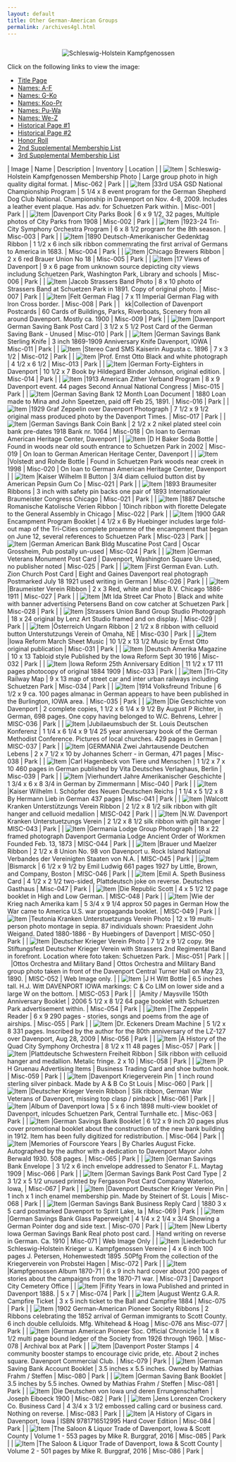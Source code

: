```yaml
---
layout: default
title: Other German-American Groups
permalink: /archives4gl.html
---
```


<style>
  table tr:first-child td {
    background-color: #ccc;
    font-weight: bold;
  }
  table td {
    border: solid 1px black;
  }
  table td img {
    height: 100px;
    width: 100px;
  }
</style>

<script>
  $(document).ready(addImageLink);

  function addImageLink() {
    $('table tr').each(function () {
      const imageColumn = $(this).find('td:nth-child(1)');
      const nameColumn = $(this).find('td:nth-child(2)');
      const text = nameColumn.text();
      const link = $(this).find('img').attr('src');
      if (link && link != '') {
        nameColumn.html(`<a href="${link}">${text}</a>`);
        imageColumn.html(`<a href="${link}"><img src="${link}"></a>`);
      }
    });
  }
</script>

<center>
  <img src="/assets/images/archive4.gif" alt="Schleswig-Holstein Kampfgenossen" style="margin-bottom: 1em;margin-top: 1em;">
</center>
Click on the following links to view the image:
<ul>
  <li><a href="/assets/images/TitlePage.gif">Title Page</a></li>
  <li><a href="/assets/images/A-F.gif">Names: A-F</a></li>
  <li><a href="/assets/images/G-Ko.gif">Names: G-Ko</a></li>
  <li><a href="/assets/images/Koo-Pr.gif">Names: Koo-Pr</a></li>
  <li><a href="/assets/images/Pu-Wa.gif">Names: Pu-Wa</a></li>
  <li><a href="/assets/images/We-Z.gif">Names: We-Z</a></li>
  <li><a href="/assets/images/HistPage1.gif">Historical Page #1</a></li>
  <li><a href="/assets/images/HistPage2.gif">Historical Page #2</a></li>
  <li><a href="/assets/images/HonorRollCont.gif">Honor Roll</a></li>
  <li><a href="/assets/images/2ndSupplementalMembershipList.gif">2nd Supplemental Membership List</a></li>
  <li><a href="/assets/images/3rdSupplementalMembershipList.gif">3rd Supplemental Membership List</a></li>
</ul>


| Image | Name | Description | Inventory | Location |
| ![Item](/assets/archives/misc062.jpg) | Schleswig-Holstein Kampfgenossen Membership Photo	 | Large group photo in high quality digital format.	 |  Misc-062	 | Park | 
| ![Item](/assets/archives/misc001.jpg) |33rd USA GSD National Championship Program	 | 5 1/4 x 8 event program for the German Shepherd Dog Club National. Championship in Davenport on Nov. 4-8, 2009. Includes a leather event plaque. Has adv. for Schuetzen Park within.	 | Misc-001	 | Park | 
| ![Item](/assets/archives/misc002.jpg) |Davenport City Parks Book | 	6 x 9 1/2, 32 pages, Multiple photos of City Parks from 1908 | 	Misc-002 | 	Park | 
| ![Item](/assets/archives/misc003.jpg) |1923-24 Tri-City Symphony Orchestra Program | 	6 x 8 1/2 program for the 8th season. | 	Misc-003	 | Park | 
| ![Item](/assets/archives/misc004.jpg) |1890 Deutsch-Amerikanischer Gedenktag Ribbon	 | 1 1/2 x 6 inch silk ribbon commemrating the first arrival of Germans to America in 1683.	 | Misc-004 | 	Park | 
| ![Item](/assets/archives/misc005.jpg) |Chicago Brewers Ribbon	 | 2 x 6 red Brauer Union No 18 | 	Misc-005	 | Park | 
| ![Item](/assets/archives/misc006.jpg) |17 Views of Davenport	 | 9 x 6 page from unknown source depicting city views includung Schuetzen Park, Washington Park, Library and schools	 | Misc-006	 | Park | 
| ![Item](/assets/archives/misc007.jpg) |Jacob Strassers Band Photo	 | 8 x 10 photo of Strassers Band at Schuetzen Park in 1891. Copy of original photo. | 	Misc-007	 | Park | 
| ![Item](/assets/archives/misc008.jpg) |Felt German Flag	 | 7 x 11 Imperial German Flag with Iron Cross border. | 	Misc-008 | 	Park | 
| &nbsp; kk|Collection of Davenport Postcards	 | 60 Cards of Buildings, Parks, Riverboats, Scenery from all around Davenport. Mostly ca. 1900 | 	Misc-009 | 	Park | 
| ![Item](/assets/archives/misc010.jpg) |Davenport German Saving Bank Post Card	 | 3 1/2 x 5 1/2 Post Card of the German Saving Bank - Unused	 | Misc-010 | 	Park | 
| ![Item](/assets/archives/misc011.jpg) |German Savings Bank Sterling Knife	 | 3 inch 1869-1909 Anniversary Knife Davenport, IOWA | 	Misc-011 | 	Park | 
| ![Item](/assets/archives/misc012.jpg) |Stereo Card SMS Kaiserin Augusta	c. 1896  | 7 x 3 1/2	 | Misc-012	 | Park | 
| ![Item](/assets/archives/misc013.jpg) |Prof. Ernst Otto	Black and white photograph |  4 1/2 x 6 1/2 | 	Misc-013	 | Park | 
| ![Item](/assets/archives/misc014.jpg) |German Forty-Eighters in Davenport	 | 10 1/2 x 7 Book by Hildegard Binder Johnson, original edition.	 | Misc-014	 | Park | 
| ![Item](/assets/archives/misc015.jpg) |1913 American Zither Verband Program	 | 8 x 9 Davenport event. 44 pages Second Annual National Congress | 	Misc-015 | 	Park | 
| ![Item](/assets/archives/misc016.jpg) |German Saving Bank 12 Month Loan Document | 	1880 Loan made to Mina and John Speetzen, paid off Feb 25, 1891.	 | Misc-016 | 	Park | 
| ![Item](/assets/archives/misc017.jpg) |1929 Graf Zeppelin over Davenport Photograph	 | 7 1/2 x 9 1/2 original mass produced photo by the Davenport Times. | 	Misc-017	 | Park | 
| ![Item](/assets/archives/misc018.jpg) |German Savings Bank Coin Bank | 	2 1/2 x 2 nikel plated steel coin bank pre-dates 1918 Bank nr. 1064	 | Misc-018	 | On loan to German American Heritage Center, Davenport | 
| ![Item](/assets/archives/misc019.jpg) |D H Baker Soda Bottle | 	Found in woods near old south entrance to Schuetzen Park in 2002	 | Misc-019	 | On loan to German American Heritage Center, Davenport | 
| ![Item](/assets/archives/misc020.jpg) |Volstedt and Rohde Bottle	 | Found in Schuetzen Park woods near creek in 1998	 | Misc-020	 | On loan to German American Heritage Center, Davenport | 
| ![Item](/assets/archives/misc021.jpg) |Kaiser Wilhelm II Button	 | 3/4 diam celluiod button dist by American Pepsin Gum Co	 | Misc-021	 | Park | 
| ![Item](/assets/archives/misc021b.jpg) |1893 Braumesiter Ribbons	 | 3 inch with safety pin backs one pair of 1893 Internationaler Braumeister Congress Chicago | 	Misc-021 | 	Park | 
| ![Item](/assets/archives/misc022.jpg) |1887 Deutsche Romanische Katolische Verien Ribbon	 | 10inch ribbon with florette Delegate to the General Assembly in Chicago | 	Misc-022 | 	Park | 
| ![Item](/assets/archives/misc023.jpg) |1900 GAR Encampment Program Booklet	 | 4 1/2 x 6 By Huebinger includes large fold-out map of the Tri-Cities complete proamme of the encampment that began on June 12, several references to Schuetzen Park | 	Misc-023	 | Park | 
| ![Item](/assets/archives/misc024.jpg) |German American Bank Bldg Muscatine Post Card | 	Oscar Grossheim, Pub postally un-used	 | Misc-024	 | Park | 
| ![Item](/assets/archives/misc025.jpg) |German Veterans Monument Post Card	 | Davenport, Washington Square Un-used, no publisher noted	 | Misc-025 | 	Park | 
| ![Item](/assets/archives/misc026.jpg) |First German Evan. Luth. Zion Church Post Card | 	Eight and Gaines Davenport real photograph Postmarked July 18 1921 used writing in German	 | Misc-026	 | Park | 
| ![Item](/assets/archives/misc027.jpg) |Braumeister Verein Ribbon | 	2 x 3 Red, white and blue B.V. Chicago 1886-1911	 | Misc-027 | 	Park | 
| ![Item](/assets/archives/misc028.jpg) |Mt Ida Street Car Photo	 | Black and white with banner advertising Petersens Band on cow catcher at Schuetzen Park	 | Misc-028	 | Park | 
| ![Item](/assets/archives/misc029.jpg) |Strassers Union Band Group Studio Photograph	 | 18 x 24 original by Lenz Art Studio framed and on display.	 | Misc-029 | 	Park | 
| ![Item](/assets/archives/misc030.jpg) |Österreich Ungarn Ribbon | 	2 1/2 x 8 ribbon with celluoid button Unterstutzungs Verein of Omaha, NE | 	Misc-030	 | Park | 
| ![Item](/assets/archives/misc031.jpg) |Iowa Reform March Sheet Music | 	10 1/2 x 13 1/2 Music by Ernst Otto original publication	 | Misc-031 | 	Park | 
| ![Item](/assets/archives/misc032.jpg) |Deutsch Amerika Magazine | 	10 x 13 Tabloid style Published by the Iowa Reform Sept 30 1916	 | Misc-032	 | Park | 
| ![Item](/assets/archives/misc033.jpg) |Iowa Reform 25th Anniversary Edition	 | 11 1/2 x 17 111 pages photocopy of original 1884 1909	 | Misc-033	 | Park | 
| ![Item](/assets/archives/misc034.jpg) |Tri-City Railway Map	 | 9 x 13 map of street car and inter urban railways including Schuetzen Park	 | Misc-034 | 	Park | 
| ![Item](/assets/archives/misc035.jpg) |1914 Volksfreund Tribune	 | 6 1/2 x 9 ca. 100 pages almanac in German appears to have been published in the Burlington, IOWA area. | 	Misc-035 | 	Park | 
| ![Item](/assets/archives/misc036.jpg) |Die Geschichte von Davenport	 | 2 complete copies, 1 1/2 x 6 1/4 x 9 1/2 By August P Richter, in German, 698 pages. One copy having belonged to W.C. Behrens, Lehrer	 | MISC-036	 | Park | 
| ![Item](/assets/archives/misc037.jpg) |Jubilaeumsbuch der St. Louis Deutschen Konferenz	 | 1 1/4 x 6 1/4 x 9 1/4 25 year anniversary book of the German Methodist Conference. Pictures of local churches. 429 pages in German	 | MISC-037	 | Park | 
| ![Item](/assets/archives/misc038.jpg) |GERMANIA Zwei Jahrtausende Deutchen Lebens | 	2 x 7 1/2 x 10 by Johannes Scherr - in German, 471 pages | 	Misc-038 | 	Park | 
| ![Item](/assets/archives/misc039.jpg) |Carl Hagenbeck von Tiere und Menschen | 	1 1/2 x 7 x 10 460 pages in German published by Vita Deutsches Verlaghaus, Berlin | 	Misc-039 | 	Park | 
| ![Item](/assets/archives/misc040.jpg) |Vierhundert Jahre Amerikanischer Geschichte | 	1 3/4 x 6 x 8 3/4 in German by Zimmermann	 | Misc-040	 | Park | 
| ![Item](/assets/archives/misc041.jpg) |Kaiser Wilhelm I. Schöpfer des Neuen Deutschen Reichs | 	1 1/4 x 5 1/2 x 8 By Hermann Lieb in German 437 pages	 | Misc-041 | 	Park | 
| ![Item](/assets/archives/misc042.jpg) |Walcott Kranken Unterstützungs Verein Ribbon	 | 2 1/2 x 8 1/2 silk ribbon with gilt hanger and celluoid medallion	 | MISC-042 | 	Park | 
| ![Item](/assets/archives/misc043.jpg) |N.W. Davenport Kranken Unterstuetzungs Verein | 	2 1/2 x 8 1/2 silk ribbon with gilt hanger | 	MISC-043 | 	Park | 
| ![Item](/assets/archives/misc044.jpg) |Germania Lodge Group Photograph	 | 18 x 22 framed photograph Davenport Germania Lodge Ancient Order of Workmen Founded Feb. 13, 1873	 | MISC-044	 | Park | 
| ![Item](/assets/archives/misc045.jpg) |Brauer und Maelzer Ribbon	 | 2 1/2 x 8 Union No. 98 von Davenport u. Rock Island National Verbandes der Vereinigten Staaten von N.A. | 	MISC-045 | 	Park | 
| ![Item](/assets/archives/misc046.jpg) |Bismarck	 | 6 1/2 x 9 1/2 by Emil Ludwig 661 pages 1927 by Little, Brown, and Company, Boston | 	MISC-046 | 	Park | 
| ![Item](/assets/archives/misc047.jpg) |Emil A. Speth Business Card	 | 4 1/2 x 2 1/2 two-sided, Plattdeutsch joke on reverse. Deutsches Gasthaus | 	Misc-047	 | Park | 
| ![Item](/assets/archives/misc048.jpg) |Die Republic Scott	 | 4 x 5 1/2 12 page booklet in High and Low German. | 	MISC-048 | 	Park | 
| ![Item](/assets/archives/misc049.jpg) |Wie der Krieg nach Amerika kam	 | 5 3/4 x 9 1/4 approx 50 pages in German How the War came to America U.S. war propaganda booklet. | 	MISC-049	 | Park | 
| ![Item](/assets/archives/misc050.jpg) |Teutonia Kranken Unterstuetzungs Verein Photo | 	12 x 19 multi-person photo montage in sepia. 87 individuals shown: Praesident John Weigand. Dated 1880-1886 - By Huebingers of Davenport	 | MISC-050 | 	Park | 
| ![Item](/assets/archives/misc051.jpg) |Deutscher Krieger Verein Photo | 	7 1/2 x 9 1/2 copy. 9te Stiftungsfest Deutscher Krieger Verein with Strassers 2nd Regimental Band in forefront. Location where foto taken: Schuetzen Park.	 | Misc-051	 | Park | 
| &nbsp; |Ottos Orchestra and Military Band	 | Ottos Orchestra and Military Band group photo taken in front of the Davenport Central Turner Hall on May 23, 1890.	 | MISC-052 | 	Web Image only. | 
| ![Item](/assets/archives/misc053.jpg) |J H Witt Bottle | 	6.5 inches tall. H.J. Witt DAVENPORT IOWA markings: C & Co LIM on lower side and a large W on the bottom.	 | MISC-053 | 	Park | 
| &nbsp;|Amity / Maysville 150th Anniversary Booklet | 	2006 5 1/2 x 8 1/2 64 page booklet with Schuetzen Park advertisement within.	 | Misc-054	 | Park | 
| ![Item](/assets/archives/misc055.jpg) |The Zeppelin Reader | 	6 x 9 290 pages - stories, songs and poems from the age of airships.	 | Misc-055	 | Park | 
| ![Item](/assets/archives/misc056.jpg) |Dr. Eckeners Dream Machine	 | 5 1/2 x 8 331 pages. Inscribed by the author for the 80th anniversary of the LZ-127 over Davenport, Aug 28, 2009	 | Misc-056	 | Park | 
| ![Item](/assets/archives/misc057.jpg) |A History of the Quad City Symphony Orchestra | 	8 1/2 x 11 48 pages	 | Misc-057	 | Park | 
| ![Item](/assets/archives/misc058.jpg) |Plattdeutsche Schwestern Freiheit Ribbon	 | Silk ribbon with celluoid hanger and medallion. Metalic fringe. 2 x 10	 | Misc-058	 | Park | 
| ![Item](/assets/archives/misc059.jpg) |P H Gruenau Advertising Items | 	Business Trading Card and shoe button hook. | Misc-059 | 	Park | 
| ![Item](/assets/archives/misc060.jpg) |Davenport Kriegerverein Pin | 	1 inch round sterling silver pinback. Made by A & B Co St Louis	 | Misc-060 | 	Park | 
| ![Item](/assets/archives/misc061.jpg) |Deutscher Krieger Verein Ribbon | 	Silk ribbon, German War Veterans of Davenport, missing top clasp / pinback	 | Misc-061	 | Park | 
| ![Item](/assets/archives/misc063.jpg) |Album of Davenport Iowa	 | 5 x 6 inch 1898 multi-view booklet of Davenport, inlcudes Schuetzen Park, Central Turnhalle etc.	 | Misc-063 | 	Park | 
| ![Item](/assets/archives/misc064.jpg) |German Savings Bank Booklet | 	6 1/2 x 9 inch 20 pages plus cover promotional booklet about the construction of the new bank building in 1912. Item has been fully digitized for redistribution.	 | Misc-064 | 	Park | 
| ![Item](/assets/archives/misc065.jpg) |Memories of Fourscore Years | 	By Charles August Ficke. Autographed by the author with a dedication to Davenport Mayor John Berwald 1930. 508 pages.	 | Misc-065 | 	Park | 
| ![Item](/assets/archives/misc066.jpg) |German Savings Bank Envelope	 | 3 1/2 x 6 inch envelope addressed to Senator F.L. Maytag 1909	 | Misc-066	 | Park | 
| ![Item](/assets/archives/misc067.jpg) |German Savings Bank Post Card Type  | 2	3 1/2 x 5 1/2 unused printed by Fergason Post Card Company Waterloo, Iowa, | 	Misc-067 | 	Park | 
| ![Item](/assets/archives/misc068.jpg) |Davenport Deutscher Krieger Verein Pin	 | 1 inch x 1 inch enamel membership pin. Made by Steinert of St. Louis	 | Misc-068	 | Park | 
| ![Item](/assets/archives/misc069.jpg) |German Savings Bank Business Reply Card | 	1880 3 x 5 card postmarked Davenport to Spirit Lake, Ia	 | Misc-069	 | Park | 
| ![Item](/assets/archives/misc070.jpg) |German Savings Bank Glass Paperweight | 	4 1/4 x 2 1/4 x 3/4 Showing a German Pointer dog and side text.	 | Misc-070 | Park | 
| ![Item](/assets/archives/misc071.jpg) |New Liberty Iowa German Savings Bank	Real photo post card.  | Hand writing on reverse in German. Ca. 1910	 | Misc-071	 | Web Image Only | 
| ![Item](/assets/archives/misc073.jpg) |Liederbuch fur Schleswig-Holstein Krieger u. Kampfgenossen Vereine	 | 4 x 6 inch 100 pages J. Petersen, Hohenwestedt 1895 .50Pfg From the collection of the Kriegerverein von Probstei Hagen | 	Misc-072	 | Park | 
| ![Item](/assets/archives/misc073.jpg) |Kampfgenossen Album 1870-71 | 	6 x 9 inch hard cover about 200 pages of stories about the campaigns from the 1870-71 war. | 	Misc-073 | 	Davenport City Cemetery Office | 
| ![Item](/assets/archives/misc074.jpg) |Fifity Years in Iowa	Published and printed in Davenport 1888.  | 5 x 7	 | Misc-074 | 	Park | 
| ![Item](/assets/archives/misc075.jpg) |August Wentz G.A.R. Campfire Ticket | 	3 x 5 inch ticket to the Ball and Campfire 1884	 | Misc-075 | 	Park | 
| ![Item](/assets/archives/misc076.jpg) |1902 German-American Pioneer Society Ribbons	 | 2 Ribbons celebrating the 1852 arrival of German immigrants to Scott County. 6 inch double celluloids. Mfg. Whitehead & Hoag | 	Misc-076 ans Misc-077	 | Park | 
| ![Item](/assets/archives/misc078.jpg) |German American Pioneer Soc. Official Chronicle | 	14 x 8 1/2 multi page bound ledger of the Society from 1926 through 1960.	 | Misc-078 | 	Archival box at Park | 
| ![Item](/assets/archives/misc079.jpg) |Davenport Poster Stamps | 	4 community booster stamps to encourage civic pride, etc. About 2 inches square. Davenport Commercial Club. | 	Misc-079 | 	Park | 
| ![Item](/assets/archives/misc080.jpg) |German Saving Bank Account Booklet	 | 3.5 inches x 5.5 inches. Owned by Mathias Frahm / Steffen | 	Misc-080 | 	Park | 
| ![Item](/assets/archives/misc081.jpg) |German Saving Bank Booklet	 | 3.5 inches by 5.5 inches. Owned by Mathias Frahm / Steffen	 | Misc-081	 | Park | 
| ![Item](/assets/archives/misc082.jpg) |Die Deutschen von Iowa und deren Errungenschaften | 	Joseph Eiboeck 1900	 | Misc-082	 | Park | 
| ![Item](/assets/archives/misc083.jpg) |Jens Lorenzen Crockery Co. Business Card	 | 4 3/4 x 3 1/2 embossed calling card or business card. Nothing on reverse.	 | Misc-083 | 	Park | 
| ![Item](/assets/archives/misc084.jpg) |A History of Cigars in Davenport, Iowa	 | ISBN 9781716512995 Hard Cover Edition | 	Misc-084	 | Park | 
| ![Item](/assets/archives/misc085.jpg) |The Saloon & Liquor Trade of Davenport, Iowa & Scott County	 | Volume 1 - 553 pages by Mike R. Burggraf, 2016	 | Misc-085	 | Park | 
| ![Item](/assets/archives/misc086.jpg) |The Saloon & Liquor Trade of Davenport, Iowa & Scott County | Volume 2 - 501 pages by Mike R. Burggraf, 2016	 | Misc-086	 | Park | 